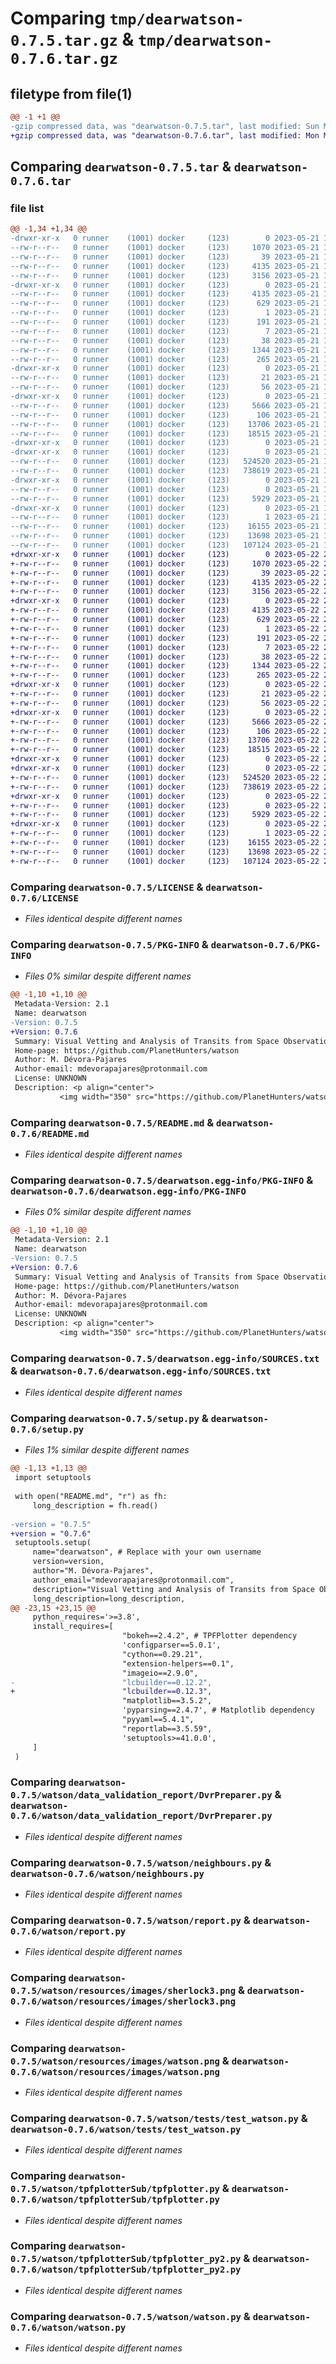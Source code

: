 # Comparing `tmp/dearwatson-0.7.5.tar.gz` & `tmp/dearwatson-0.7.6.tar.gz`

## filetype from file(1)

```diff
@@ -1 +1 @@
-gzip compressed data, was "dearwatson-0.7.5.tar", last modified: Sun May 21 14:05:01 2023, max compression
+gzip compressed data, was "dearwatson-0.7.6.tar", last modified: Mon May 22 21:58:22 2023, max compression
```

## Comparing `dearwatson-0.7.5.tar` & `dearwatson-0.7.6.tar`

### file list

```diff
@@ -1,34 +1,34 @@
-drwxr-xr-x   0 runner    (1001) docker     (123)        0 2023-05-21 14:05:01.492133 dearwatson-0.7.5/
--rw-r--r--   0 runner    (1001) docker     (123)     1070 2023-05-21 14:04:47.000000 dearwatson-0.7.5/LICENSE
--rw-r--r--   0 runner    (1001) docker     (123)       39 2023-05-21 14:04:47.000000 dearwatson-0.7.5/MANIFEST.in
--rw-r--r--   0 runner    (1001) docker     (123)     4135 2023-05-21 14:05:01.492133 dearwatson-0.7.5/PKG-INFO
--rw-r--r--   0 runner    (1001) docker     (123)     3156 2023-05-21 14:04:47.000000 dearwatson-0.7.5/README.md
-drwxr-xr-x   0 runner    (1001) docker     (123)        0 2023-05-21 14:05:01.488132 dearwatson-0.7.5/dearwatson.egg-info/
--rw-r--r--   0 runner    (1001) docker     (123)     4135 2023-05-21 14:05:01.000000 dearwatson-0.7.5/dearwatson.egg-info/PKG-INFO
--rw-r--r--   0 runner    (1001) docker     (123)      629 2023-05-21 14:05:01.000000 dearwatson-0.7.5/dearwatson.egg-info/SOURCES.txt
--rw-r--r--   0 runner    (1001) docker     (123)        1 2023-05-21 14:05:01.000000 dearwatson-0.7.5/dearwatson.egg-info/dependency_links.txt
--rw-r--r--   0 runner    (1001) docker     (123)      191 2023-05-21 14:05:01.000000 dearwatson-0.7.5/dearwatson.egg-info/requires.txt
--rw-r--r--   0 runner    (1001) docker     (123)        7 2023-05-21 14:05:01.000000 dearwatson-0.7.5/dearwatson.egg-info/top_level.txt
--rw-r--r--   0 runner    (1001) docker     (123)       38 2023-05-21 14:05:01.492133 dearwatson-0.7.5/setup.cfg
--rw-r--r--   0 runner    (1001) docker     (123)     1344 2023-05-21 14:04:48.000000 dearwatson-0.7.5/setup.py
--rw-r--r--   0 runner    (1001) docker     (123)      265 2023-05-21 14:04:48.000000 dearwatson-0.7.5/tox.ini
-drwxr-xr-x   0 runner    (1001) docker     (123)        0 2023-05-21 14:05:01.488132 dearwatson-0.7.5/watson/
--rw-r--r--   0 runner    (1001) docker     (123)       21 2023-05-21 14:04:48.000000 dearwatson-0.7.5/watson/__init__.py
--rw-r--r--   0 runner    (1001) docker     (123)       56 2023-05-21 14:04:48.000000 dearwatson-0.7.5/watson/constants.py
-drwxr-xr-x   0 runner    (1001) docker     (123)        0 2023-05-21 14:05:01.488132 dearwatson-0.7.5/watson/data_validation_report/
--rw-r--r--   0 runner    (1001) docker     (123)     5666 2023-05-21 14:04:48.000000 dearwatson-0.7.5/watson/data_validation_report/DvrPreparer.py
--rw-r--r--   0 runner    (1001) docker     (123)      106 2023-05-21 14:04:48.000000 dearwatson-0.7.5/watson/data_validation_report/__init__.py
--rw-r--r--   0 runner    (1001) docker     (123)    13706 2023-05-21 14:04:48.000000 dearwatson-0.7.5/watson/neighbours.py
--rw-r--r--   0 runner    (1001) docker     (123)    18515 2023-05-21 14:04:48.000000 dearwatson-0.7.5/watson/report.py
-drwxr-xr-x   0 runner    (1001) docker     (123)        0 2023-05-21 14:05:01.488132 dearwatson-0.7.5/watson/resources/
-drwxr-xr-x   0 runner    (1001) docker     (123)        0 2023-05-21 14:05:01.488132 dearwatson-0.7.5/watson/resources/images/
--rw-r--r--   0 runner    (1001) docker     (123)   524520 2023-05-21 14:04:48.000000 dearwatson-0.7.5/watson/resources/images/sherlock3.png
--rw-r--r--   0 runner    (1001) docker     (123)   738619 2023-05-21 14:04:48.000000 dearwatson-0.7.5/watson/resources/images/watson.png
-drwxr-xr-x   0 runner    (1001) docker     (123)        0 2023-05-21 14:05:01.492133 dearwatson-0.7.5/watson/tests/
--rw-r--r--   0 runner    (1001) docker     (123)        0 2023-05-21 14:04:48.000000 dearwatson-0.7.5/watson/tests/__init__.py
--rw-r--r--   0 runner    (1001) docker     (123)     5929 2023-05-21 14:04:48.000000 dearwatson-0.7.5/watson/tests/test_watson.py
-drwxr-xr-x   0 runner    (1001) docker     (123)        0 2023-05-21 14:05:01.492133 dearwatson-0.7.5/watson/tpfplotterSub/
--rw-r--r--   0 runner    (1001) docker     (123)        1 2023-05-21 14:04:49.000000 dearwatson-0.7.5/watson/tpfplotterSub/__init__.py
--rw-r--r--   0 runner    (1001) docker     (123)    16155 2023-05-21 14:04:49.000000 dearwatson-0.7.5/watson/tpfplotterSub/tpfplotter.py
--rw-r--r--   0 runner    (1001) docker     (123)    13698 2023-05-21 14:04:49.000000 dearwatson-0.7.5/watson/tpfplotterSub/tpfplotter_py2.py
--rw-r--r--   0 runner    (1001) docker     (123)   107124 2023-05-21 14:04:48.000000 dearwatson-0.7.5/watson/watson.py
+drwxr-xr-x   0 runner    (1001) docker     (123)        0 2023-05-22 21:58:22.784538 dearwatson-0.7.6/
+-rw-r--r--   0 runner    (1001) docker     (123)     1070 2023-05-22 21:58:08.000000 dearwatson-0.7.6/LICENSE
+-rw-r--r--   0 runner    (1001) docker     (123)       39 2023-05-22 21:58:08.000000 dearwatson-0.7.6/MANIFEST.in
+-rw-r--r--   0 runner    (1001) docker     (123)     4135 2023-05-22 21:58:22.784538 dearwatson-0.7.6/PKG-INFO
+-rw-r--r--   0 runner    (1001) docker     (123)     3156 2023-05-22 21:58:08.000000 dearwatson-0.7.6/README.md
+drwxr-xr-x   0 runner    (1001) docker     (123)        0 2023-05-22 21:58:22.780538 dearwatson-0.7.6/dearwatson.egg-info/
+-rw-r--r--   0 runner    (1001) docker     (123)     4135 2023-05-22 21:58:22.000000 dearwatson-0.7.6/dearwatson.egg-info/PKG-INFO
+-rw-r--r--   0 runner    (1001) docker     (123)      629 2023-05-22 21:58:22.000000 dearwatson-0.7.6/dearwatson.egg-info/SOURCES.txt
+-rw-r--r--   0 runner    (1001) docker     (123)        1 2023-05-22 21:58:22.000000 dearwatson-0.7.6/dearwatson.egg-info/dependency_links.txt
+-rw-r--r--   0 runner    (1001) docker     (123)      191 2023-05-22 21:58:22.000000 dearwatson-0.7.6/dearwatson.egg-info/requires.txt
+-rw-r--r--   0 runner    (1001) docker     (123)        7 2023-05-22 21:58:22.000000 dearwatson-0.7.6/dearwatson.egg-info/top_level.txt
+-rw-r--r--   0 runner    (1001) docker     (123)       38 2023-05-22 21:58:22.784538 dearwatson-0.7.6/setup.cfg
+-rw-r--r--   0 runner    (1001) docker     (123)     1344 2023-05-22 21:58:09.000000 dearwatson-0.7.6/setup.py
+-rw-r--r--   0 runner    (1001) docker     (123)      265 2023-05-22 21:58:09.000000 dearwatson-0.7.6/tox.ini
+drwxr-xr-x   0 runner    (1001) docker     (123)        0 2023-05-22 21:58:22.780538 dearwatson-0.7.6/watson/
+-rw-r--r--   0 runner    (1001) docker     (123)       21 2023-05-22 21:58:09.000000 dearwatson-0.7.6/watson/__init__.py
+-rw-r--r--   0 runner    (1001) docker     (123)       56 2023-05-22 21:58:09.000000 dearwatson-0.7.6/watson/constants.py
+drwxr-xr-x   0 runner    (1001) docker     (123)        0 2023-05-22 21:58:22.780538 dearwatson-0.7.6/watson/data_validation_report/
+-rw-r--r--   0 runner    (1001) docker     (123)     5666 2023-05-22 21:58:09.000000 dearwatson-0.7.6/watson/data_validation_report/DvrPreparer.py
+-rw-r--r--   0 runner    (1001) docker     (123)      106 2023-05-22 21:58:09.000000 dearwatson-0.7.6/watson/data_validation_report/__init__.py
+-rw-r--r--   0 runner    (1001) docker     (123)    13706 2023-05-22 21:58:09.000000 dearwatson-0.7.6/watson/neighbours.py
+-rw-r--r--   0 runner    (1001) docker     (123)    18515 2023-05-22 21:58:09.000000 dearwatson-0.7.6/watson/report.py
+drwxr-xr-x   0 runner    (1001) docker     (123)        0 2023-05-22 21:58:22.780538 dearwatson-0.7.6/watson/resources/
+drwxr-xr-x   0 runner    (1001) docker     (123)        0 2023-05-22 21:58:22.780538 dearwatson-0.7.6/watson/resources/images/
+-rw-r--r--   0 runner    (1001) docker     (123)   524520 2023-05-22 21:58:09.000000 dearwatson-0.7.6/watson/resources/images/sherlock3.png
+-rw-r--r--   0 runner    (1001) docker     (123)   738619 2023-05-22 21:58:09.000000 dearwatson-0.7.6/watson/resources/images/watson.png
+drwxr-xr-x   0 runner    (1001) docker     (123)        0 2023-05-22 21:58:22.784538 dearwatson-0.7.6/watson/tests/
+-rw-r--r--   0 runner    (1001) docker     (123)        0 2023-05-22 21:58:10.000000 dearwatson-0.7.6/watson/tests/__init__.py
+-rw-r--r--   0 runner    (1001) docker     (123)     5929 2023-05-22 21:58:10.000000 dearwatson-0.7.6/watson/tests/test_watson.py
+drwxr-xr-x   0 runner    (1001) docker     (123)        0 2023-05-22 21:58:22.784538 dearwatson-0.7.6/watson/tpfplotterSub/
+-rw-r--r--   0 runner    (1001) docker     (123)        1 2023-05-22 21:58:11.000000 dearwatson-0.7.6/watson/tpfplotterSub/__init__.py
+-rw-r--r--   0 runner    (1001) docker     (123)    16155 2023-05-22 21:58:11.000000 dearwatson-0.7.6/watson/tpfplotterSub/tpfplotter.py
+-rw-r--r--   0 runner    (1001) docker     (123)    13698 2023-05-22 21:58:11.000000 dearwatson-0.7.6/watson/tpfplotterSub/tpfplotter_py2.py
+-rw-r--r--   0 runner    (1001) docker     (123)   107124 2023-05-22 21:58:10.000000 dearwatson-0.7.6/watson/watson.py
```

### Comparing `dearwatson-0.7.5/LICENSE` & `dearwatson-0.7.6/LICENSE`

 * *Files identical despite different names*

### Comparing `dearwatson-0.7.5/PKG-INFO` & `dearwatson-0.7.6/PKG-INFO`

 * *Files 0% similar despite different names*

```diff
@@ -1,10 +1,10 @@
 Metadata-Version: 2.1
 Name: dearwatson
-Version: 0.7.5
+Version: 0.7.6
 Summary: Visual Vetting and Analysis of Transits from Space ObservatioNs
 Home-page: https://github.com/PlanetHunters/watson
 Author: M. Dévora-Pajares
 Author-email: mdevorapajares@protonmail.com
 License: UNKNOWN
 Description: <p align="center">
           <img width="350" src="https://github.com/PlanetHunters/watson/blob/main/images/watson.png?raw=true">
```

### Comparing `dearwatson-0.7.5/README.md` & `dearwatson-0.7.6/README.md`

 * *Files identical despite different names*

### Comparing `dearwatson-0.7.5/dearwatson.egg-info/PKG-INFO` & `dearwatson-0.7.6/dearwatson.egg-info/PKG-INFO`

 * *Files 0% similar despite different names*

```diff
@@ -1,10 +1,10 @@
 Metadata-Version: 2.1
 Name: dearwatson
-Version: 0.7.5
+Version: 0.7.6
 Summary: Visual Vetting and Analysis of Transits from Space ObservatioNs
 Home-page: https://github.com/PlanetHunters/watson
 Author: M. Dévora-Pajares
 Author-email: mdevorapajares@protonmail.com
 License: UNKNOWN
 Description: <p align="center">
           <img width="350" src="https://github.com/PlanetHunters/watson/blob/main/images/watson.png?raw=true">
```

### Comparing `dearwatson-0.7.5/dearwatson.egg-info/SOURCES.txt` & `dearwatson-0.7.6/dearwatson.egg-info/SOURCES.txt`

 * *Files identical despite different names*

### Comparing `dearwatson-0.7.5/setup.py` & `dearwatson-0.7.6/setup.py`

 * *Files 1% similar despite different names*

```diff
@@ -1,13 +1,13 @@
 import setuptools
 
 with open("README.md", "r") as fh:
     long_description = fh.read()
 
-version = "0.7.5"
+version = "0.7.6"
 setuptools.setup(
     name="dearwatson", # Replace with your own username
     version=version,
     author="M. Dévora-Pajares",
     author_email="mdevorapajares@protonmail.com",
     description="Visual Vetting and Analysis of Transits from Space ObservatioNs",
     long_description=long_description,
@@ -23,15 +23,15 @@
     python_requires='>=3.8',
     install_requires=[
                         "bokeh==2.4.2", # TPFPlotter dependency
                         'configparser==5.0.1',
                         "cython==0.29.21",
                         "extension-helpers==0.1",
                         "imageio==2.9.0",
-                        "lcbuilder==0.12.2",
+                        "lcbuilder==0.12.3",
                         "matplotlib==3.5.2",
                         'pyparsing==2.4.7', # Matplotlib dependency
                         "pyyaml==5.4.1",
                         "reportlab==3.5.59",
                         'setuptools>=41.0.0',
     ]
 )
```

### Comparing `dearwatson-0.7.5/watson/data_validation_report/DvrPreparer.py` & `dearwatson-0.7.6/watson/data_validation_report/DvrPreparer.py`

 * *Files identical despite different names*

### Comparing `dearwatson-0.7.5/watson/neighbours.py` & `dearwatson-0.7.6/watson/neighbours.py`

 * *Files identical despite different names*

### Comparing `dearwatson-0.7.5/watson/report.py` & `dearwatson-0.7.6/watson/report.py`

 * *Files identical despite different names*

### Comparing `dearwatson-0.7.5/watson/resources/images/sherlock3.png` & `dearwatson-0.7.6/watson/resources/images/sherlock3.png`

 * *Files identical despite different names*

### Comparing `dearwatson-0.7.5/watson/resources/images/watson.png` & `dearwatson-0.7.6/watson/resources/images/watson.png`

 * *Files identical despite different names*

### Comparing `dearwatson-0.7.5/watson/tests/test_watson.py` & `dearwatson-0.7.6/watson/tests/test_watson.py`

 * *Files identical despite different names*

### Comparing `dearwatson-0.7.5/watson/tpfplotterSub/tpfplotter.py` & `dearwatson-0.7.6/watson/tpfplotterSub/tpfplotter.py`

 * *Files identical despite different names*

### Comparing `dearwatson-0.7.5/watson/tpfplotterSub/tpfplotter_py2.py` & `dearwatson-0.7.6/watson/tpfplotterSub/tpfplotter_py2.py`

 * *Files identical despite different names*

### Comparing `dearwatson-0.7.5/watson/watson.py` & `dearwatson-0.7.6/watson/watson.py`

 * *Files identical despite different names*

